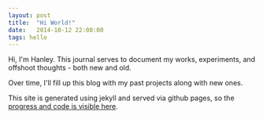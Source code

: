 ```yaml
---
layout: post
title:  "Hi World!"
date:   2014-10-12 22:00:00
tags: hello
---
```

Hi, I'm Hanley. This journal serves to document my works, experiments, and offshoot thoughts - both new and old.

Over time, I'll fill up this blog with my past projects along with new ones.

This site is generated using jekyll and served via github pages, so the [progress and code is visible here](https://github.com/hanleyweng/blog/commits/gh-pages).